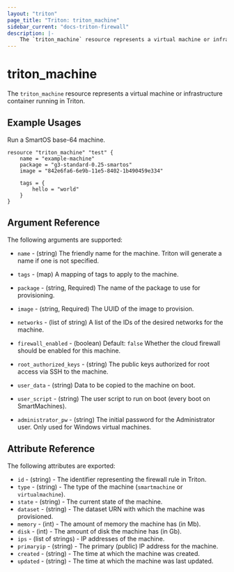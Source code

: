 ```yaml
---
layout: "triton"
page_title: "Triton: triton_machine"
sidebar_current: "docs-triton-firewall"
description: |-
    The `triton_machine` resource represents a virtual machine or infrastructure container running in Triton.
---
```


# triton\_machine

The `triton_machine` resource represents a virtual machine or infrastructure container running in Triton.

## Example Usages

Run a SmartOS base-64 machine.


```
resource "triton_machine" "test" {
    name = "example-machine"
    package = "g3-standard-0.25-smartos"
    image = "842e6fa6-6e9b-11e5-8402-1b490459e334"

    tags = {
        hello = "world"
    }
}

```

## Argument Reference

The following arguments are supported:

* `name` - (string)
    The friendly name for the machine. Triton will generate a name if one is not specified.

* `tags` - (map)
    A mapping of tags to apply to the machine.

* `package` - (string, Required)
    The name of the package to use for provisioning.

* `image` - (string, Required)
    The UUID of the image to provision.

* `networks` - (list of string)
    A list of the IDs of the desired networks for the machine.

* `firewall_enabled` - (boolean)  Default: `false`
    Whether the cloud firewall should be enabled for this machine.

* `root_authorized_keys` - (string)
    The public keys authorized for root access via SSH to the machine.

* `user_data` - (string)
    Data to be copied to the machine on boot.

* `user_script` - (string)
    The user script to run on boot (every boot on SmartMachines).

* `administrator_pw` - (string)
    The initial password for the Administrator user. Only used for Windows virtual machines.

## Attribute Reference

The following attributes are exported:

* `id` - (string) - The identifier representing the firewall rule in Triton.
* `type` - (string) - The type of the machine (`smartmachine` or `virtualmachine`).
* `state` - (string) - The current state of the machine.
* `dataset` - (string) - The dataset URN with which the machine was provisioned.
* `memory` - (int) - The amount of memory the machine has (in Mb).
* `disk` - (int) - The amount of disk the machine has (in Gb).
* `ips` - (list of strings) - IP addresses of the machine.
* `primaryip` - (string) - The primary (public) IP address for the machine.
* `created` - (string) - The time at which the machine was created.
* `updated` - (string) - The time at which the machine was last updated.
